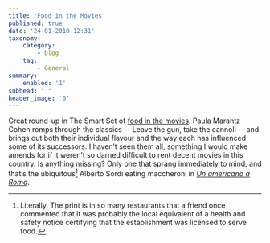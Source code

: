 ```yaml
---
title: 'Food in the Movies'
published: true
date: '24-01-2010 12:31'
taxonomy:
    category:
        - blog
    tag:
        - General
summary:
    enabled: '1'
subhead: " "
header_image: '0'
---
```


Great round-up in The Smart Set of [food in the movies](https://www.thesmartset.com/article01221001/). Paula Marantz Cohen romps through the classics -- Leave the gun, take the cannoli -- and brings out both their individual flavour and the way each has influenced some of its successors. I haven’t seen them all, something I would make amends for if it weren’t so darned difficult to rent decent movies in this country. Is anything missing? Only one that sprang immediately to mind, and that’s the ubiquitous[^fn1] Alberto Sordi eating maccheroni in _[Un americano a Roma](https://www.imdb.com/title/tt0046705/)_.

[^fn1]: Literally. The print is in so many restaurants that a friend once commented that it was probably the local equivalent of a health and safety notice certifying that the establishment was licensed to serve food. 
